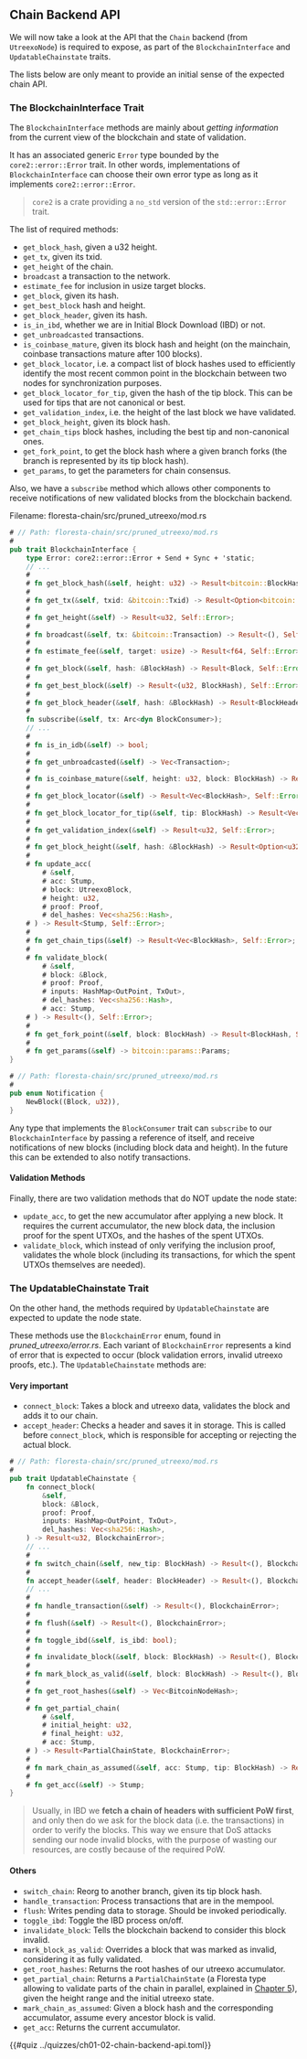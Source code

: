 ## Chain Backend API

We will now take a look at the API that the `Chain` backend (from `UtreexoNode`) is required to expose, as part of the `BlockchainInterface` and `UpdatableChainstate` traits.

The lists below are only meant to provide an initial sense of the expected chain API.

### The BlockchainInterface Trait

The `BlockchainInterface` methods are mainly about _getting information_ from the current view of the blockchain and state of validation.

It has an associated generic `Error` type bounded by the `core2::error::Error` trait. In other words, implementations of `BlockchainInterface` can choose their own error type as long as it implements `core2::error::Error`.
> `core2` is a crate providing a `no_std` version of the `std::error::Error` trait.

The list of required methods:

- `get_block_hash`, given a u32 height.
- `get_tx`, given its txid.
- `get_height` of the chain.
- `broadcast` a transaction to the network.
- `estimate_fee` for inclusion in usize target blocks.
- `get_block`, given its hash.
- `get_best_block` hash and height.
- `get_block_header`, given its hash.
- `is_in_ibd`, whether we are in Initial Block Download (IBD) or not.
- `get_unbroadcasted` transactions.
- `is_coinbase_mature`, given its block hash and height (on the mainchain, coinbase transactions mature after 100 blocks).
- `get_block_locator`, i.e. a compact list of block hashes used to efficiently identify the most recent common point in the blockchain between two nodes for synchronization purposes.
- `get_block_locator_for_tip`, given the hash of the tip block. This can be used for tips that are not canonical or best.
- `get_validation_index`, i.e. the height of the last block we have validated.
- `get_block_height`, given its block hash.
- `get_chain_tips` block hashes, including the best tip and non-canonical ones.
- `get_fork_point`, to get the block hash where a given branch forks (the branch is represented by its tip block hash).
- `get_params`, to get the parameters for chain consensus.

Also, we have a `subscribe` method which allows other components to receive notifications of new validated blocks from the blockchain backend.

Filename: floresta-chain/src/pruned_utreexo/mod.rs

```rust
# // Path: floresta-chain/src/pruned_utreexo/mod.rs
#
pub trait BlockchainInterface {
    type Error: core2::error::Error + Send + Sync + 'static;
    // ...
    #
    # fn get_block_hash(&self, height: u32) -> Result<bitcoin::BlockHash, Self::Error>;
    #
    # fn get_tx(&self, txid: &bitcoin::Txid) -> Result<Option<bitcoin::Transaction>, Self::Error>;
    #
    # fn get_height(&self) -> Result<u32, Self::Error>;
    #
    # fn broadcast(&self, tx: &bitcoin::Transaction) -> Result<(), Self::Error>;
    #
    # fn estimate_fee(&self, target: usize) -> Result<f64, Self::Error>;
    #
    # fn get_block(&self, hash: &BlockHash) -> Result<Block, Self::Error>;
    #
    # fn get_best_block(&self) -> Result<(u32, BlockHash), Self::Error>;
    #
    # fn get_block_header(&self, hash: &BlockHash) -> Result<BlockHeader, Self::Error>;
    #
    fn subscribe(&self, tx: Arc<dyn BlockConsumer>);
    // ...
    #
    # fn is_in_idb(&self) -> bool;
    #
    # fn get_unbroadcasted(&self) -> Vec<Transaction>;
    #
    # fn is_coinbase_mature(&self, height: u32, block: BlockHash) -> Result<bool, Self::Error>;
    #
    # fn get_block_locator(&self) -> Result<Vec<BlockHash>, Self::Error>;
    #
    # fn get_block_locator_for_tip(&self, tip: BlockHash) -> Result<Vec<BlockHash>, BlockchainError>;
    #
    # fn get_validation_index(&self) -> Result<u32, Self::Error>;
    #
    # fn get_block_height(&self, hash: &BlockHash) -> Result<Option<u32>, Self::Error>;
    #
    # fn update_acc(
        # &self,
        # acc: Stump,
        # block: UtreexoBlock,
        # height: u32,
        # proof: Proof,
        # del_hashes: Vec<sha256::Hash>,
    # ) -> Result<Stump, Self::Error>;
    #
    # fn get_chain_tips(&self) -> Result<Vec<BlockHash>, Self::Error>;
    #
    # fn validate_block(
        # &self,
        # block: &Block,
        # proof: Proof,
        # inputs: HashMap<OutPoint, TxOut>,
        # del_hashes: Vec<sha256::Hash>,
        # acc: Stump,
    # ) -> Result<(), Self::Error>;
    #
    # fn get_fork_point(&self, block: BlockHash) -> Result<BlockHash, Self::Error>;
    #
    # fn get_params(&self) -> bitcoin::params::Params;
}
```

```rust
# // Path: floresta-chain/src/pruned_utreexo/mod.rs
#
pub enum Notification {
    NewBlock((Block, u32)),
}
```

Any type that implements the `BlockConsumer` trait can `subscribe` to our `BlockchainInterface` by passing a reference of itself, and receive notifications of new blocks (including block data and height). In the future this can be extended to also notify transactions.

#### Validation Methods

Finally, there are two validation methods that do NOT update the node state:

- `update_acc`, to get the new accumulator after applying a new block. It requires the current accumulator, the new block data, the inclusion proof for the spent UTXOs, and the hashes of the spent UTXOs.
- `validate_block`, which instead of only verifying the inclusion proof, validates the whole block (including its transactions, for which the spent UTXOs themselves are needed).

### The UpdatableChainstate Trait

On the other hand, the methods required by `UpdatableChainstate` are expected to update the node state.

These methods use the `BlockchainError` enum, found in _pruned_utreexo/error.rs_. Each variant of `BlockchainError` represents a kind of error that is expected to occur (block validation errors, invalid utreexo proofs, etc.). The `UpdatableChainstate` methods are:

#### Very important
- `connect_block`: Takes a block and utreexo data, validates the block and adds it to our chain.
- `accept_header`: Checks a header and saves it in storage. This is called before `connect_block`, which is responsible for accepting or rejecting the actual block.

```rust
# // Path: floresta-chain/src/pruned_utreexo/mod.rs
#
pub trait UpdatableChainstate {
    fn connect_block(
        &self,
        block: &Block,
        proof: Proof,
        inputs: HashMap<OutPoint, TxOut>,
        del_hashes: Vec<sha256::Hash>,
    ) -> Result<u32, BlockchainError>;
    // ...
    #
    # fn switch_chain(&self, new_tip: BlockHash) -> Result<(), BlockchainError>;
    #
    fn accept_header(&self, header: BlockHeader) -> Result<(), BlockchainError>;
    // ...
    #
    # fn handle_transaction(&self) -> Result<(), BlockchainError>;
    #
    # fn flush(&self) -> Result<(), BlockchainError>;
    #
    # fn toggle_ibd(&self, is_ibd: bool);
    #
    # fn invalidate_block(&self, block: BlockHash) -> Result<(), BlockchainError>;
    #
    # fn mark_block_as_valid(&self, block: BlockHash) -> Result<(), BlockchainError>;
    #
    # fn get_root_hashes(&self) -> Vec<BitcoinNodeHash>;
    #
    # fn get_partial_chain(
        # &self,
        # initial_height: u32,
        # final_height: u32,
        # acc: Stump,
    # ) -> Result<PartialChainState, BlockchainError>;
    #
    # fn mark_chain_as_assumed(&self, acc: Stump, tip: BlockHash) -> Result<bool, BlockchainError>;
    #
    # fn get_acc(&self) -> Stump;
}
```

> Usually, in IBD we **fetch a chain of headers with sufficient PoW first**, and only then do we ask for the block data (i.e. the transactions) in order to verify the blocks. This way we ensure that DoS attacks sending our node invalid blocks, with the purpose of wasting our resources, are costly because of the required PoW.

#### Others
- `switch_chain`: Reorg to another branch, given its tip block hash.
- `handle_transaction`: Process transactions that are in the mempool.
- `flush`: Writes pending data to storage. Should be invoked periodically.
- `toggle_ibd`: Toggle the IBD process on/off.
- `invalidate_block`: Tells the blockchain backend to consider this block invalid.
- `mark_block_as_valid`: Overrides a block that was marked as invalid, considering it as fully validated.
- `get_root_hashes`: Returns the root hashes of our utreexo accumulator.
- `get_partial_chain`: Returns a `PartialChainState` (a Floresta type allowing to validate parts of the chain in parallel, explained in [Chapter 5](ch05-00-advanced-chain-validation-methods.md)), given the height range and the initial utreexo state.
- `mark_chain_as_assumed`: Given a block hash and the corresponding accumulator, assume every ancestor block is valid.
- `get_acc`: Returns the current accumulator.

{{#quiz ../quizzes/ch01-02-chain-backend-api.toml}}
